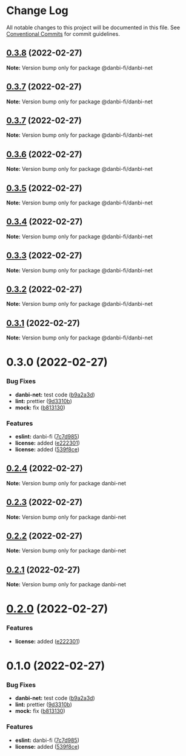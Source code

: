 # Change Log

All notable changes to this project will be documented in this file.
See [Conventional Commits](https://conventionalcommits.org) for commit guidelines.

## [0.3.8](https://github.com/danbi-fi/packages/compare/@danbi-fi/danbi-net@0.3.7...@danbi-fi/danbi-net@0.3.8) (2022-02-27)

**Note:** Version bump only for package @danbi-fi/danbi-net





## [0.3.7](https://github.com/danbi-fi/packages/compare/@danbi-fi/danbi-net@0.3.6...@danbi-fi/danbi-net@0.3.7) (2022-02-27)

**Note:** Version bump only for package @danbi-fi/danbi-net





## [0.3.7](https://github.com/danbi-fi/packages/compare/@danbi-fi/danbi-net@0.3.6...@danbi-fi/danbi-net@0.3.7) (2022-02-27)

**Note:** Version bump only for package @danbi-fi/danbi-net





## [0.3.6](https://github.com/danbi-fi/packages/compare/@danbi-fi/danbi-net@0.3.5...@danbi-fi/danbi-net@0.3.6) (2022-02-27)

**Note:** Version bump only for package @danbi-fi/danbi-net





## [0.3.5](https://github.com/danbi-fi/packages/compare/@danbi-fi/danbi-net@0.3.4...@danbi-fi/danbi-net@0.3.5) (2022-02-27)

**Note:** Version bump only for package @danbi-fi/danbi-net





## [0.3.4](https://github.com/danbi-fi/packages/compare/@danbi-fi/danbi-net@0.3.3...@danbi-fi/danbi-net@0.3.4) (2022-02-27)

**Note:** Version bump only for package @danbi-fi/danbi-net





## [0.3.3](https://github.com/danbi-fi/packages/compare/@danbi-fi/danbi-net@0.3.2...@danbi-fi/danbi-net@0.3.3) (2022-02-27)

**Note:** Version bump only for package @danbi-fi/danbi-net





## [0.3.2](https://github.com/danbi-fi/packages/compare/@danbi-fi/danbi-net@0.3.1...@danbi-fi/danbi-net@0.3.2) (2022-02-27)

**Note:** Version bump only for package @danbi-fi/danbi-net





## [0.3.1](https://github.com/danbi-fi/packages/compare/@danbi-fi/danbi-net@0.3.0...@danbi-fi/danbi-net@0.3.1) (2022-02-27)

**Note:** Version bump only for package @danbi-fi/danbi-net





# 0.3.0 (2022-02-27)


### Bug Fixes

* **danbi-net:** test code ([b9a2a3d](https://github.com/danbi-fi/packages/commit/b9a2a3d999c2b9ead131ce4b5a04e9b8142b43be))
* **lint:** prettier ([9d3310b](https://github.com/danbi-fi/packages/commit/9d3310bc76af8e2b49ee4d55d25d47430ffbafeb))
* **mock:** fix ([b813130](https://github.com/danbi-fi/packages/commit/b81313069a3d8a08b73efcd099b14d50fca39859))


### Features

* **eslint:** danbi-fi ([7c7d985](https://github.com/danbi-fi/packages/commit/7c7d9851e68f94b77d3ca645f9d0c06afb6b8c54))
* **license:** added ([e222301](https://github.com/danbi-fi/packages/commit/e2223015ba5bb7c387cdbb2a15df2b4d7e4f8268))
* **license:** added ([539f8ce](https://github.com/danbi-fi/packages/commit/539f8cec0db60723bba26dc214dcc68da0d12c31))





## [0.2.4](https://github.com/danbi-fi/packages/compare/danbi-net@0.2.3...danbi-net@0.2.4) (2022-02-27)

**Note:** Version bump only for package danbi-net





## [0.2.3](https://github.com/danbi-fi/packages/compare/danbi-net@0.2.2...danbi-net@0.2.3) (2022-02-27)

**Note:** Version bump only for package danbi-net





## [0.2.2](https://github.com/danbi-fi/packages/compare/danbi-net@0.2.1...danbi-net@0.2.2) (2022-02-27)

**Note:** Version bump only for package danbi-net





## [0.2.1](https://github.com/danbi-fi/packages/compare/danbi-net@0.2.0...danbi-net@0.2.1) (2022-02-27)

**Note:** Version bump only for package danbi-net





# [0.2.0](https://github.com/danbi-fi/packages/compare/danbi-net@0.1.0...danbi-net@0.2.0) (2022-02-27)


### Features

* **license:** added ([e222301](https://github.com/danbi-fi/packages/commit/e2223015ba5bb7c387cdbb2a15df2b4d7e4f8268))





# 0.1.0 (2022-02-27)


### Bug Fixes

* **danbi-net:** test code ([b9a2a3d](https://github.com/danbi-fi/packages/commit/b9a2a3d999c2b9ead131ce4b5a04e9b8142b43be))
* **lint:** prettier ([9d3310b](https://github.com/danbi-fi/packages/commit/9d3310bc76af8e2b49ee4d55d25d47430ffbafeb))
* **mock:** fix ([b813130](https://github.com/danbi-fi/packages/commit/b81313069a3d8a08b73efcd099b14d50fca39859))


### Features

* **eslint:** danbi-fi ([7c7d985](https://github.com/danbi-fi/packages/commit/7c7d9851e68f94b77d3ca645f9d0c06afb6b8c54))
* **license:** added ([539f8ce](https://github.com/danbi-fi/packages/commit/539f8cec0db60723bba26dc214dcc68da0d12c31))
